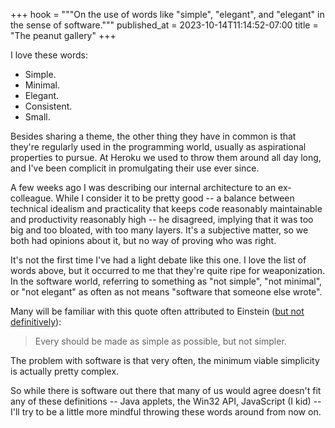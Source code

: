 +++
hook = """On the use of words like "simple", "elegant", and "elegant" in the sense of software."""
published_at = 2023-10-14T11:14:52-07:00
title = "The peanut gallery"
+++

I love these words:

* Simple.
* Minimal.
* Elegant.
* Consistent.
* Small.

Besides sharing a theme, the other thing they have in common is that they're regularly used in the programming world, usually as aspirational properties to pursue. At Heroku we used to throw them around all day long, and I've been complicit in promulgating their use ever since.

A few weeks ago I was describing our internal architecture to an ex-colleague. While I consider it to be pretty good -- a balance between technical idealism and practicality that keeps code reasonably maintainable and productivity reasonably high -- he disagreed, implying that it was too big and too bloated, with too many layers. It's a subjective matter, so we both had opinions about it, but no way of proving who was right.

It's not the first time I've had a light debate like this one. I love the list of words above, but it occurred to me that they're quite ripe for weaponization. In the software world, referring to something as "not simple", "not minimal", or "not elegant" as often as not means "software that someone else wrote".

Many will be familiar with this quote often attributed to Einstein ([but not definitively](https://quoteinvestigator.com/2011/05/13/einstein-simple/)):

> Every should be made as simple as possible, but not simpler.

The problem with software is that very often, the minimum viable simplicity is actually pretty complex.

So while there is software out there that many of us would agree doesn't fit any of these definitions -- Java applets, the Win32 API, JavaScript (I kid) -- I'll try to be a little more mindful throwing these words around from now on.